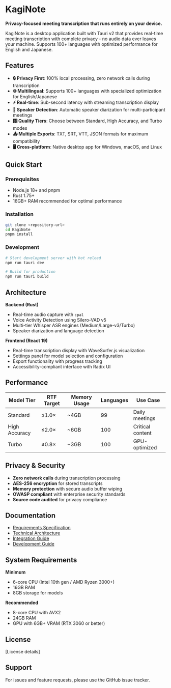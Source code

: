 # KagiNote

**Privacy-focused meeting transcription that runs entirely on your device.**

KagiNote is a desktop application built with Tauri v2 that provides real-time meeting transcription with complete privacy - no audio data ever leaves your machine. Supports 100+ languages with optimized performance for English and Japanese.

## Features

- **🔒 Privacy First**: 100% local processing, zero network calls during transcription
- **🌐 Multilingual**: Supports 100+ languages with specialized optimization for English/Japanese
- **⚡ Real-time**: Sub-second latency with streaming transcription display
- **👥 Speaker Detection**: Automatic speaker diarization for multi-participant meetings
- **🎛️ Quality Tiers**: Choose between Standard, High Accuracy, and Turbo modes
- **📤 Multiple Exports**: TXT, SRT, VTT, JSON formats for maximum compatibility
- **🖥️ Cross-platform**: Native desktop app for Windows, macOS, and Linux

## Quick Start

### Prerequisites
- Node.js 18+ and pnpm
- Rust 1.75+ 
- 16GB+ RAM recommended for optimal performance

### Installation
```bash
git clone <repository-url>
cd KagiNote
pnpm install
```

### Development
```bash
# Start development server with hot reload
npm run tauri dev

# Build for production
npm run tauri build
```

## Architecture

**Backend (Rust)**
- Real-time audio capture with `cpal`
- Voice Activity Detection using Silero-VAD v5
- Multi-tier Whisper ASR engines (Medium/Large-v3/Turbo)
- Speaker diarization and language detection

**Frontend (React 19)**
- Real-time transcription display with WaveSurfer.js visualization
- Settings panel for model selection and configuration
- Export functionality with progress tracking
- Accessibility-compliant interface with Radix UI

## Performance

| Model Tier | RTF Target | Memory Usage | Languages | Use Case |
|------------|------------|--------------|-----------|----------|
| Standard | ≤1.0× | ~4GB | 99 | Daily meetings |
| High Accuracy | ≤2.0× | ~6GB | 100 | Critical content |
| Turbo | ≤0.8× | ~3GB | 100 | GPU-optimized |

## Privacy & Security

- **Zero network calls** during transcription processing
- **AES-256 encryption** for stored transcripts
- **Memory protection** with secure audio buffer wiping
- **OWASP compliant** with enterprise security standards
- **Source code audited** for privacy compliance

## Documentation

- [Requirements Specification](PRPs/discovery/INITIAL-20250119-144500.md)
- [Technical Architecture](PRPs/active/kaginote-architecture.md)
- [Integration Guide](INTEGRATION_SUMMARY.md)
- [Development Guide](CLAUDE.md)

## System Requirements

**Minimum**
- 6-core CPU (Intel 10th gen / AMD Ryzen 3000+)
- 16GB RAM
- 8GB storage for models

**Recommended**
- 8-core CPU with AVX2
- 24GB RAM
- GPU with 6GB+ VRAM (RTX 3060 or better)

## License

[License details]

## Support

For issues and feature requests, please use the GitHub issue tracker.
